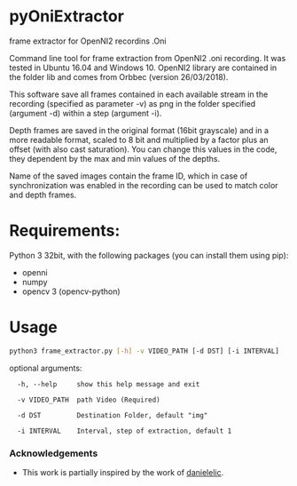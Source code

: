 # pyOniExtractor
frame extractor for OpenNI2 recordins .Oni

Command line tool for frame extraction from OpenNI2 .oni recording. It was tested in Ubuntu 16.04 and Windows 10. OpenNI2 library are contained in the folder lib and comes from Orbbec (version 26/03/2018).

This software save all frames contained in each available stream in the recording (specified as parameter -v) as png in the folder specified (argument -d) within a step (argument -i).

Depth frames are saved in the original format (16bit grayscale) and in a more readable format, scaled to 8 bit and multiplied by a factor plus an offset (with also cast saturation). You can change this values in the code, they dependent by the max and min values of the depths.

Name of the saved images contain the frame ID, which in case of synchronization was enabled in the recording can be used to match color and depth frames.

# Requirements:
Python 3 32bit, with the following packages (you can install them using pip):

* openni
* numpy
* opencv 3 (opencv-python)

# Usage

```bash
python3 frame_extractor.py [-h] -v VIDEO_PATH [-d DST] [-i INTERVAL]

```

optional arguments:
```
  -h, --help     show this help message and exit

  -v VIDEO_PATH  path Video (Required)
  
  -d DST         Destination Folder, default "img"
  
  -i INTERVAL    Interval, step of extraction, default 1
```

### Acknowledgements
* This work is partially inspired by the work of [danielelic](https://github.com/danielelic).
